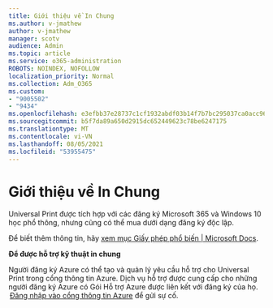 ```yaml
---
title: Giới thiệu về In Chung
ms.author: v-jmathew
author: v-jmathew
manager: scotv
audience: Admin
ms.topic: article
ms.service: o365-administration
ROBOTS: NOINDEX, NOFOLLOW
localization_priority: Normal
ms.collection: Adm_O365
ms.custom:
- "9005502"
- "9434"
ms.openlocfilehash: e3efbb37e28737c1cf1932abdf03b14f7b7bc295037ca0acc9602d8864b4a8ae
ms.sourcegitcommit: b5f7da89a650d2915dc652449623c78be6247175
ms.translationtype: MT
ms.contentlocale: vi-VN
ms.lasthandoff: 08/05/2021
ms.locfileid: "53955475"
---
```

# <a name="about-universal-print"></a>Giới thiệu về In Chung

Universal Print được tích hợp với các đăng ký Microsoft 365 và Windows 10 học phổ thông, nhưng cũng có thể mua dưới dạng đăng ký độc lập.

Để biết thêm thông tin, hãy [xem mục Giấy phép phổ biến | Microsoft Docs](https://docs.microsoft.com/universal-print/fundamentals/universal-print-license).

**Để được hỗ trợ kỹ thuật in chung**

Người đăng ký Azure có thể tạo và quản lý yêu cầu hỗ trợ cho Universal Print trong cổng thông tin Azure. Dịch vụ hỗ trợ được cung cấp cho những người đăng ký Azure có Gói Hỗ trợ Azure được liên kết với đăng ký của họ.  [Đăng nhập vào cổng thông tin Azure](https://ms.portal.azure.com/#blade/Microsoft_Azure_Support/HelpAndSupportBlade/newsupportrequest) để gửi sự cố.